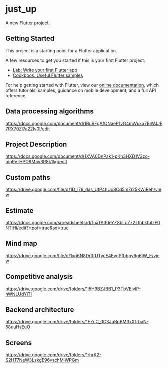 # just_up

A new Flutter project.

## Getting Started

This project is a starting point for a Flutter application.

A few resources to get you started if this is your first Flutter project:

- [Lab: Write your first Flutter app](https://flutter.dev/docs/get-started/codelab)
- [Cookbook: Useful Flutter samples](https://flutter.dev/docs/cookbook)

For help getting started with Flutter, view our
[online documentation](https://flutter.dev/docs), which offers tutorials,
samples, guidance on mobile development, and a full API reference.

## Data processing algorithms
https://docs.google.com/document/d/1BuRFgAfONaeP1yG4mWuka7BlWJJE7RX70Zl7a22Iv0I/edit

## Project Description
https://docs.google.com/document/d/1XVA0DnPak1-pKn3HXD1V3zo-mp9e-HPO9M5v3R8k1kg/edit

## Custom paths

https://drive.google.com/file/d/1D_j79_das_UtP4hUo8Cd5mZi25KWiReh/view

## Estimate

https://docs.google.com/spreadsheets/d/1uaTA30eYZSbLcZ72zfhbktbIzF0NTiHi/edit?rtpof=true&sd=true

## Mind map

https://drive.google.com/file/d/1xri6N8Dr3fUTycE4EvgPfbbpy6g6IW_E/view

## Competitive analysis

https://drive.google.com/drive/folders/1j5H9BZJBB1_P3TbVEIvlP-nWNLUdYiTI

## Backend architecture

https://drive.google.com/drive/folders/1EZcC_0C3JqBpBM3xX1rbaN-58uuHsEuO

## Screens

https://drive.google.com/drive/folders/1rhrK2-S2HT7NeW3LzkgE96vschMjWPGm
